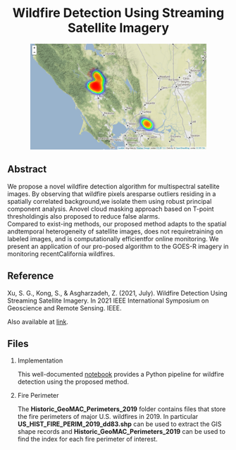 <div
  align="center"
>

# Wildfire Detection Using Streaming Satellite Imagery

<figure class="image">
<img src="./figures/kincade_map_screenshot.png" alt="drawing" style="width:400px;"/>
</figure>

</div>

## Abstract

We propose a novel wildfire detection algorithm for multispectral satellite images. 
By observing that wildfire pixels aresparse outliers residing in a spatially correlated 
background,we isolate them using robust principal component analysis. Anovel cloud 
masking approach based on T-point thresholdingis also proposed to reduce false alarms.  
Compared to exist-ing methods, our proposed method adapts to the spatial andtemporal 
heterogeneity of satellite images,  does not requiretraining on labeled images, 
and is computationally efficientfor online monitoring.  We present an application 
of our pro-posed algorithm to the GOES-R imagery in monitoring recentCalifornia wildfires.


## Reference

Xu, S. G., Kong, S., & Asgharzadeh, Z. (2021, July). Wildfire Detection Using Streaming Satellite Imagery. 
In 2021 IEEE International Symposium on Geoscience and Remote Sensing. IEEE.

Also available at [link](https://stevengxu.github.io/projects/Wildfire_IGARSS.pdf).


## Files

1. Implementation

   This well-documented [notebook](https://nbviewer.jupyter.org/github/stevengxu/Wildfire-Detection-Using-RPCA/blob/main/notebook/Unsupervised_Wildfire_Detection_Using_GOES-16_Imagery.ipynb) provides a Python 
   pipeline for wildfire detection using the proposed method.

2. Fire Perimeter

   The **Historic_GeoMAC_Perimeters_2019** folder contains files that store the fire perimeters of major U.S. wildfires in 2019.
   In particular **US_HIST_FIRE_PERIM_2019_dd83.shp** can be used to extract the GIS shape records and **Historic_GeoMAC_Perimeters_2019**
   can be used to find the index for each fire perimeter of interest.
